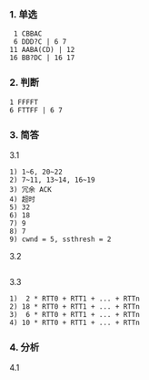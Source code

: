 ### 1. 单选

```text
 1 CBBAC
 6 DDD?C | 6 7
11 AABA(CD) | 12
16 BB?DC | 16 17
```

### 2. 判断

```text
1 FFFFT
6 FTTFF | 6 7
```

### 3. 简答

3.1

```text
1) 1~6, 20~22
2) 7~11, 13~14, 16~19
3) 冗余 ACK
4) 超时
5) 32
6) 18
7) 9
8) 7
9) cwnd = 5, ssthresh = 2
```

3.2

```text

```

3.3

```text
1)  2 * RTT0 + RTT1 + ... + RTTn
2) 18 * RTT0 + RTT1 + ... + RTTn
3)  6 * RTT0 + RTT1 + ... + RTTn
4) 10 * RTT0 + RTT1 + ... + RTTn
```

### 4. 分析

4.1

```text

```